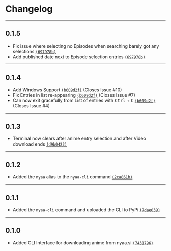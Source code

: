 # Changelog

---

## 0.1.5

- Fix issue where selecting no Episodes when searching barely got any selections [`(697978b)`](https://github.com/johnvictorfs/nyaa-cli/commit/697978bd40d9524f74711d97bee06a8387d99411)
- Add published date next to Episode selection entries [`(697978b)`](https://github.com/johnvictorfs/nyaa-cli/commit/697978bd40d9524f74711d97bee06a8387d99411)

---

## 0.1.4

- Add Windows Support [`(b609d2f)`](https://github.com/johnvictorfs/nyaa-cli/commit/b609d2f05c0b2bb1a42b9654f380d38ab4219df6) (Closes Issue #10)
- Fix Entries in list re-appearing [`(b609d2f)`](https://github.com/johnvictorfs/nyaa-cli/commit/b609d2f05c0b2bb1a42b9654f380d38ab4219df6) (Closes Issue #7)
- Can now exit gracefully from List of entries with <kbd>Ctrl</kbd> + <kbd>C</kbd> [`(b609d2f)`](https://github.com/johnvictorfs/nyaa-cli/commit/b609d2f05c0b2bb1a42b9654f380d38ab4219df6) (Closes Issue #4)

---

## 0.1.3

- Terminal now clears after anime entry selection and after Video download ends [`(d9b0423)`](https://github.com/johnvictorfs/nyaa-cli/commit/d9b04232ee4ccfd9292cb46722e5403f1d0b49e0)

---

## 0.1.2

- Added the `nyaa` alias to the `nyaa-cli` command [`(2ca861b)`](https://github.com/johnvictorfs/nyaa-cli/commit/2ca861b6dcdffaa0cdf1556c2898e7a4a95c2bd6)

---

## 0.1.1

- Added the `nyaa-cli` command and uploaded the CLI to PyPi [`(7dae039)`](https://github.com/johnvictorfs/nyaa-cli/commit/7dae0396db018250683d40f8ce3343b4da8f2c23)

---

## 0.1.0

- Added CLI Interface for downloading anime from nyaa.si [`(7431796)`](https://github.com/johnvictorfs/nyaa-cli/commit/7431796d56b0c46e3d3b113d34bcb1847b952bf5)
